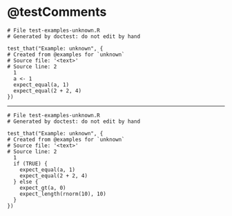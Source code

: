 # @testComments

    
    # File test-examples-unknown.R
    # Generated by doctest: do not edit by hand
    
    test_that("Example: unknown", {
    # Created from @examples for `unknown`
    # Source file: '<text>'
    # Source line: 2
      1
      a <- 1
      expect_equal(a, 1)
      expect_equal(2 + 2, 4)
    })
    

---

    
    # File test-examples-unknown.R
    # Generated by doctest: do not edit by hand
    
    test_that("Example: unknown", {
    # Created from @examples for `unknown`
    # Source file: '<text>'
    # Source line: 2
      1
      if (TRUE) {
        expect_equal(a, 1)
        expect_equal(2 + 2, 4)
      } else {
        expect_gt(a, 0)
        expect_length(rnorm(10), 10)
      }
    })
    

